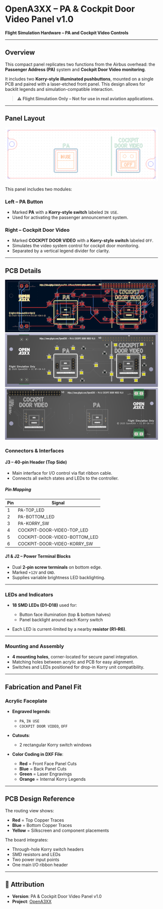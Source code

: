# OpenA3XX – PA & Cockpit Door Video Panel v1.0

**Flight Simulation Hardware – PA and Cockpit Video Controls**

---

## Overview

This compact panel replicates two functions from the Airbus overhead: the **Passenger Address (PA)** system and **Cockpit Door Video monitoring**.

It includes two **Korry-style illuminated pushbuttons**, mounted on a single PCB and paired with a laser-etched front panel. This design allows for backlit legends and simulation-compatible interaction.

> ⚠️ **Flight Simulation Only – Not for use in real aviation applications.**

---

## Panel Layout

![Acrylic Panels](./img/acrylic-panels.png)

This panel includes two modules:

### Left – PA Button

- Marked **PA** with a **Korry-style switch** labeled `IN USE`.
- Used for activating the passenger announcement system.

### Right – Cockpit Door Video

- Marked **COCKPIT DOOR VIDEO** with a **Korry-style switch** labeled `OFF`.
- Simulates the video system control for cockpit door monitoring.
- Separated by a vertical legend divider for clarity.

---

## PCB Details

![PCB Design](./img/pcb-design.png)  
![PCB 3D Front](./img/pcb-3d-front.png)  
![PCB 3D Back](./img/pcb-3d-back.png)

### Connectors & Interfaces

#### J3 – 40-pin Header (Top Side)

- Main interface for I/O control via flat ribbon cable.
- Connects all switch states and LEDs to the controller.

##### Pin Mapping

| Pin | Signal                        |
| --- | ----------------------------- |
| 1   | PA-TOP_LED                    |
| 2   | PA-BOTTOM_LED                 |
| 3   | PA-KORRY_SW                   |
| 4   | COCKPIT-DOOR-VIDEO-TOP_LED    |
| 5   | COCKPIT-DOOR-VIDEO-BOTTOM_LED |
| 6   | COCKPIT-DOOR-VIDEO-KORRY_SW   |

#### J1 & J2 – Power Terminal Blocks

- Dual **2-pin screw terminals** on bottom edge.
- Marked `+12V` and `GND`.
- Supplies variable brightness LED backlighting.

---

### LEDs and Indicators

- **18 SMD LEDs (D1–D18)** used for:
    - Button face illumination (top & bottom halves)
    - Panel backlight around each Korry switch

- Each LED is current-limited by a nearby **resistor (R1–R6)**.

---

### Mounting and Assembly

- **4 mounting holes**, corner-located for secure panel integration.
- Matching holes between acrylic and PCB for easy alignment.
- Switches and LEDs positioned for drop-in Korry unit compatibility.

---

## Fabrication and Panel Fit

### Acrylic Faceplate

- **Engraved legends**:
    - `PA`, `IN USE`
    - `COCKPIT DOOR VIDEO`, `OFF`

- **Cutouts**:
    - 2 rectangular Korry switch windows

- **Color Coding in DXF File**:
    - **Red** = Front Face Panel Cuts
    - **Blue** = Back Panel Cuts
    - **Green** = Laser Engravings
    - **Orange** = Internal Korry Legends

---

## PCB Design Reference

The routing view shows:

- **Red** = Top Copper Traces
- **Blue** = Bottom Copper Traces
- **Yellow** = Silkscreen and component placements

The board integrates:

- Through-hole Korry switch headers
- SMD resistors and LEDs
- Two power input points
- One main I/O ribbon header

---

## 🔗 Attribution

- **Version**: PA & Cockpit Door Video Panel v1.0
- **Project**: [OpenA3XX](https://www.github.com/Open)
